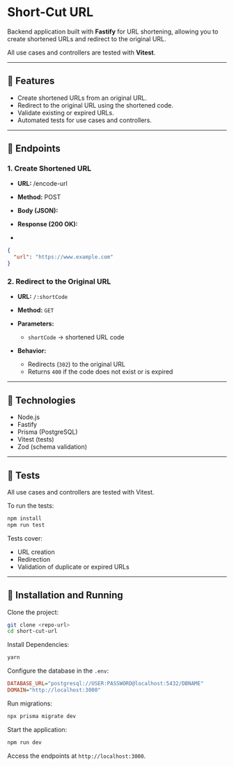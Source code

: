 # Short-Cut URL

Backend application built with **Fastify** for URL shortening, allowing you to create shortened URLs and redirect to the original URL.

All use cases and controllers are tested with **Vitest**.

---

## 🔹 Features

- Create shortened URLs from an original URL.
- Redirect to the original URL using the shortened code.
- Validate existing or expired URLs.
- Automated tests for use cases and controllers.

---

## 🔹 Endpoints

### 1. Create Shortened URL

- **URL:** /encode-url  
- **Method:** POST  
- **Body (JSON):**

- **Response (200 OK):**
- 
```json
{
  "url": "https://www.example.com"
}
```

### 2. Redirect to the Original URL

- **URL:** `/:shortCode`  
- **Method:** `GET`  
- **Parameters:**  
  - `shortCode` → shortened URL code

- **Behavior:**
  - Redirects (`302`) to the original URL
  - Returns `400` if the code does not exist or is expired

---

## 🔹 Technologies

- Node.js  
- Fastify  
- Prisma (PostgreSQL)  
- Vitest (tests)  
- Zod (schema validation)

---

## 🔹 Tests

All use cases and controllers are tested with Vitest.

To run the tests:

```bash
npm install
npm run test
```

Tests cover:

- URL creation  
- Redirection  
- Validation of duplicate or expired URLs

---

## 🔹 Installation and Running

Clone the project:

```bash
git clone <repo-url>
cd short-cut-url
```

Install Dependencies:

```bash
yarn
```

Configure the database in the `.env`:

```ini
DATABASE_URL="postgresql://USER:PASSWORD@localhost:5432/DBNAME"
DOMAIN="http://localhost:3000"
```

Run migrations:

```bash
npx prisma migrate dev
```

Start the application:

```bash
npm run dev
```

Access the endpoints at `http://localhost:3000`.
